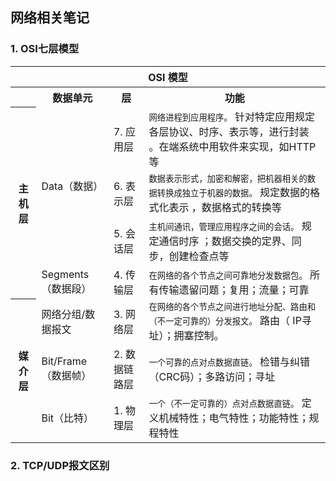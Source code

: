 ## 网络相关笔记

### 1. OSI七层模型

<table class="table">
  <tbody>
  <tr>
    <th colspan="5">OSI 模型</th>
  </tr>
  <tr>
    <th></th>
    <th>数据单元</th>
    <th>层</th>
    <th>功能</th>
  </tr>
  <tr>
    <th rowspan="4">主机层</th>
    <td rowspan="3">Data（数据）</td>
    <td>7. 应用层</td>
    <td>
      <small>网络进程到应用程序。</small>
      针对特定应用规定各层协议、时序、表示等，进行封装 。在端系统中用软件来实现，如HTTP等
    </td>
  </tr>
  <tr>
    <td>6. 表示层</td>
    <td>
      <small>数据表示形式，加密和解密，把机器相关的数据转换成独立于机器的数据。</small>
      规定数据的格式化表示 ，数据格式的转换等
    </td>
  </tr>
  <tr>
    <td>5. 会话层</td>
    <td>
      <small>主机间通讯，管理应用程序之间的会话。</small>
      规定通信时序 ；数据交换的定界、同步，创建检查点等
    </td>
  </tr>
  <tr>
    <td>Segments（数据段）</td>
    <td>4. 传输层</td>
    <td>
      <small>在网络的各个节点之间可靠地分发数据包。</small>
      所有传输遗留问题；复用；流量；可靠
    </td>
  </tr>
  <tr>
    <th rowspan="3">媒介层</th>
    <td>网络分组/数据报文</td>
    <td>3. 网络层</td>
    <td>
      <small>在网络的各个节点之间进行地址分配、路由和（不一定可靠的）分发报文。</small>
      路由（ IP寻址）；拥塞控制。
    </td>
  </tr>
  <tr>
    <td>Bit/Frame（数据帧）</td>
    <td>2. 数据链路层</td>
    <td>
      <small>一个可靠的点对点数据直链。</small>
      检错与纠错（CRC码）；多路访问；寻址
    </td>
  </tr>
  <tr>
    <td>Bit（比特）</td>
    <td>1. 物理层</td>
    <td>
      <small>一个（不一定可靠的）点对点数据直链。</small>
      定义机械特性；电气特性；功能特性；规程特性
    </td>
  </tr>
  </tbody>
</table>

### 2. TCP/UDP报文区别

